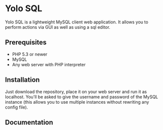 Yolo SQL
========

Yolo SQL is a lightweight MySQL client web application.
It allows you to perform actions via GUI as well as using a sql editor.

Prerequisites
-------------
- PHP 5.3 or newer
- MySQL
- Any web server with PHP interpreter

Installation
------------
Just download the repository, place it on your web server and run it as localhost. 
You'll be asked to give the username and password of the MySQL instance (this allows you to use
multiple instances without rewriting any config file).

Documentation
-------------
